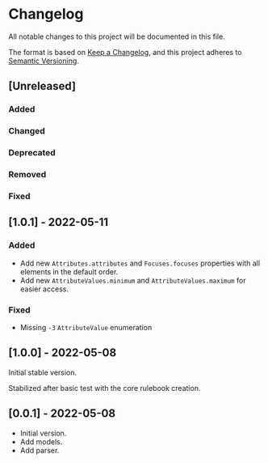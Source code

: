 # Changelog

All notable changes to this project will be documented in this file.

The format is based on [Keep a Changelog](https://keepachangelog.com/en/1.0.0/),
and this project adheres to [Semantic Versioning](https://semver.org/spec/v2.0.0.html).

## [Unreleased]

### Added

### Changed

### Deprecated

### Removed

### Fixed

## [1.0.1] - 2022-05-11

### Added

- Add new `Attributes.attributes` and `Focuses.focuses`  properties with all elements in the default order.
- Add new `AttributeValues.minimum` and `AttributeValues.maximum` for easier access.

### Fixed

- Missing `-3` `AttributeValue` enumeration

## [1.0.0] - 2022-05-08

Initial stable version.

Stabilized after basic test with the core rulebook creation.


## [0.0.1] - 2022-05-08

- Initial version.
- Add models.
- Add parser.